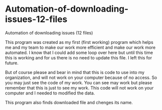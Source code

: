 # Automation-of-downloading-issues-12-files
Automation of downloading issues (12 files)

This program was created as my first (first working) program which helps me and my team to make our work more efficient and make our work more automated. I know that I could add some loop over here but until this time this is working and for us there is no need to update this file. I left this for future.

But of course please and bear in mind that this is code to use into my organization, and will not work on your computer because of no access. So you may just see the code of my work. You can see may work but please remember that this is just to see my work. This code will not work on your computer and I needed to modified the data.

This program also finds downloaded file and chenges its name. 
